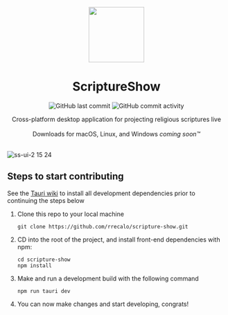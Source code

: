<p align="center">
  <p align="center">
   <img width="128px" src="" />
  </p>
	<h1 align="center"><b>ScriptureShow</b></h1>
 <p align="center">
   <img alt="GitHub last commit" src="https://img.shields.io/github/last-commit/rrecalo/scripture-show"/>
   <img alt="GitHub commit activity" src="https://img.shields.io/github/commit-activity/t/rrecalo/scripture-show"/>
</p>
	<p align="center">
		Cross-platform desktop application for projecting religious scriptures live
    <br />
    <br />
    Downloads for macOS, Linux, and Windows <i>coming soon™</i>
  </p>
</p>

<br/>![ss-ui-2 15 24](https://github.com/rrecalo/scripture-show/assets/103965989/a72b8f10-142e-409b-bdcb-7c50783543fd)


## Steps to start contributing
See the [Tauri wiki](https://tauri.app/v1/guides/getting-started/prerequisites/) to install all development dependencies prior to continuing the steps below
1. Clone this repo to your local machine
   ```
   git clone https://github.com/rrecalo/scripture-show.git
   ```
3. CD into the root of the project, and install front-end dependencies with npm:
   ```
   cd scripture-show
   npm install
   ```
4. Make and run a development build with the following command
   ```
   npm run tauri dev
   ```
5. You can now make changes and start developing, congrats!
